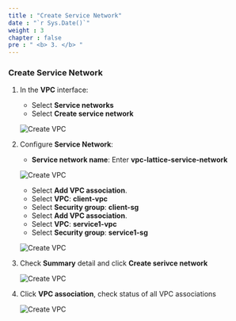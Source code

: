 ```yaml
---
title : "Create Service Network"
date : "`r Sys.Date()`"
weight : 3
chapter : false
pre : " <b> 3. </b> "
---
```


### Create Service Network

1. In the **VPC** interface:
    - Select **Service networks**
    - Select **Create service network**

    ![Create VPC](/images/3/0001-createservicenetwork.PNG?featherlight=false&width=90pc)

2. Configure **Service Network**:
    - **Service network name**: Enter **vpc-lattice-service-network**

    ![Create VPC](/images/3/0002-createservicenetwork.PNG?featherlight=false&width=90pc)

    - Select **Add VPC association**.
    - Select **VPC**: **client-vpc**
    - Select **Security group**: **client-sg**
    - Select **Add VPC association**.
    - Select **VPC**: **service1-vpc**
    - Select **Security group**: **service1-sg**

    ![Create VPC](/images/3/0003-createservicenetwork.PNG?featherlight=false&width=70pc)

3. Check **Summary** detail and click **Create serivce network**

    ![Create VPC](/images/3/0004-createservicenetwork.PNG?featherlight=false&width=70pc)

4. Click **VPC association**, check status of all VPC associations

    ![Create VPC](/images/3/0005-createservicenetwork.PNG?featherlight=false&width=70pc)